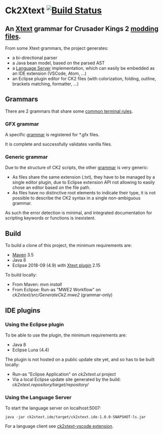# Ck2Xtext [![Build Status](https://travis-ci.org/rquinio/ck2xtext.svg)](https://travis-ci.org/rquinio/ck2xtext)

## An [Xtext](https://www.eclipse.org/Xtext/) grammar for Crusader Kings 2 [modding files](http://www.ckiiwiki.com/Modding).

From some Xtext grammars, the project generates:

- a bi-directional parser
- a Java bean model, based on the parsed AST
- a [Language Server](https://langserver.org/) implementation, which can easily be embedded as an IDE extension (VSCode, Atom, ...)
- an Eclipse plugin editor for CK2 files (with colorization, folding, outline, brackets matching, formatter, ...)

## Grammars

There are 2 grammars that share some [common terminal rules](ck2xtext/src/ck2xtext/common/Ck2Terminals.xtext).

### GFX grammar

A specific [grammar](ck2xtext/src/ck2xtext/gfx/Ck2Gfx.xtext) is registered for *.gfx files.

It is complete and successfully validates vanilla files.

### Generic grammar

Due to the structure of CK2 scripts, the other [grammar](ck2xtext/src/ck2xtext/generic/Ck2.xtext) is very generic:

- As files share the same extension (.txt), they have to be managed by a single editor plugin, due to Eclipse extension API not allowing to easily chose an editor based on the file path.
- As files have no distinctive root elements to indicate their type, it is not possible to describe the CK2 syntax in a single non-ambiguous grammar.

As such the error detection is minimal, and integrated documentation for scripting keywords or functions is inexistent.

## Build

To build a clone of this project, the minimum requirements are: 

- [Maven](https://maven.apache.org) 3.5
- Java 8
- Eclipse 2018-09 (4.9) with [Xtext plugin](https://www.eclipse.org/Xtext/download.html) 2.15

To build locally: 

- From Maven: *mvn install*
- From Eclipse: Run-as "MWE2 Workflow" on *ck2xtext/src/GenerateCk2.mwe2* (grammar-only)

## IDE plugins

### Using the Eclipse plugin

To be able to use the plugin, the minimum requirements are: 

- Java 8
- Eclipse Luna (4.4)

The plugin is not hosted on a public update site yet, and so has to be built locally:

- Run-as "Eclipse Application" on *ck2xtext.ui* project
- Via a local Eclipse update site generated by the build: *ck2xtext.repository/target/repository/*

### Using the Language Server

To start the language server on localhost:5007:

```
java -jar ck2xtext.ide/target/ck2xtext.ide-1.0.0-SNAPSHOT-ls.jar
```

For a language client see [ck2xtext-vscode extension](ck2xtext.vscode/README.md).

